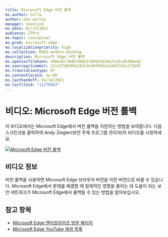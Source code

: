 ```yaml
---
title: Microsoft Edge 버전 롤백
ms.author: collw
author: dan-wesley
manager: seanlynd
ms.date: 01/13/2021
audience: ITPro
ms.topic: conceptual
ms.prod: microsoft-edge
ms.localizationpriority: high
ms.collection: M365-modern-desktop
description: Microsoft Edge 버전 롤백
ms.openlocfilehash: 280ed5c78dbfd60253d05b391ba71e5cdb38be4e
ms.sourcegitcommit: 21ce27d03862263c9c69f602e1e5017d2e172b9f
ms.translationtype: HT
ms.contentlocale: ko-KR
ms.lasthandoff: 01/14/2021
ms.locfileid: "11270563"
---
```

# 비디오: Microsoft Edge 버전 롤백

이 비디오에서는 Microsoft Edge에서 버전 롤백을 지원하는 방법을 보여줍니다. 다음 스크린샷을 클릭하여 Andy Zeigler(보안 주체 프로그램 관리자)의 비디오를 시청하세요.

[![Microsoft Edge 버전 롤백](media/microsoft-edge-video-version-rollback/0.png)](http://www.youtube.com/watch?v=pXhXHvKUa_c "Microsoft Edge version rollback")

## 비디오 정보

버전 롤백을 사용하면 Microsoft Edge 브라우저 버전을 이전 버전으로 바꿀 수 있습니다. Microsoft Edge에서 문제를 해결할 때 잠재적인 영향을 줄이는 데 도움이 되는 보안 네트워크가 Microsoft Edge에서 롤백될 수 있는 방법을 알아보십시오.

## 참고 항목

- [Microsoft Edge 엔터프라이즈 방문 페이지](https://aka.ms/EdgeEnterprise)
- [Microsoft Edge YouTube 재생 목록](https://www.youtube.com/playlist?list=PLXtHYVsvn_b-uXh1tMeYpT-0iD8tD3tFy)
